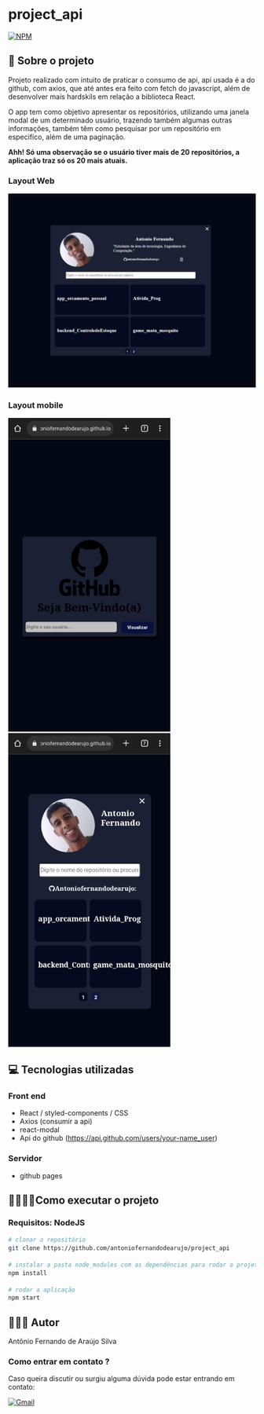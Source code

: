 # project_api
[![NPM](https://img.shields.io/npm/l/react)](https://github.com/antoniofernandodearujo/app_orcamento_pessoal/blob/main/LICENSE)

## 👀 Sobre o projeto
Projeto realizado com intuito de praticar o consumo de api, api usada é a do github, com axios, que até antes era feito com fetch do javascript, além de desenvolver mais hardskils em relação a biblioteca React.

O app tem como objetivo apresentar os repositórios, utilizando uma janela modal de um determinado usuário, trazendo também algumas outras informações, também têm como pesquisar por um repositório em especifíco, além de uma paginação.

**Ahh! Só uma observação se o usuário tiver mais de 20 repositórios, a aplicação traz só os 20 mais atuais.**

### Layout Web
![Imagem 1web](https://github.com/antoniofernandodearujo/project_api/blob/main/imgs/img1_web.png)
### Layout mobile
<div display=flex flex-direction=row>
  <img  src="https://github.com/antoniofernandodearujo/project_api/blob/main/imgs/img_mobile1.jpeg" width="330px"/>
  <img  src="https://github.com/antoniofernandodearujo/project_api/blob/main/imgs/img_mobile2.jpeg" width="330px"/>
</div>

## 💻 Tecnologias utilizadas
### Front end
- React / styled-components / CSS
- Axios (consumir a api)
- react-modal
- Api do github (https://api.github.com/users/your-name_user)

### Servidor
- github pages

## 👨‍💻👩‍💻Como executar o projeto
### Requisitos: NodeJS

```bash
# clonar o repositório
git clone https://github.com/antoniofernandodearujo/project_api

# instalar a pasta node_modules com as dependências para rodar o projeto
npm install

# rodar a aplicação
npm start
```

## 🧑🏾‍💻 Autor
Antônio Fernando de Araújo Silva
### Como entrar em contato ?
Caso queira discutir ou surgiu alguma dúvida pode estar entrando em contato:

[![Gmail](https://img.shields.io/badge/Gmail-darkred?style=for-the-badge&logo=gmail&logoColor=white)](mailto:afas@academico.ufpb.br)
